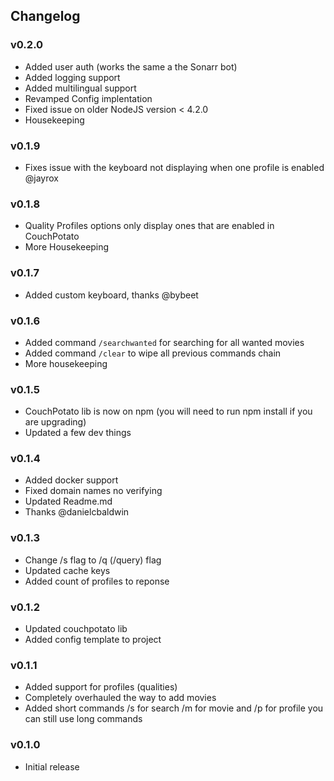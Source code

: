 ## Changelog

### v0.2.0
- Added user auth (works the same a the Sonarr bot)
- Added logging support
- Added multilingual support
- Revamped Config implentation
- Fixed issue on older NodeJS version < 4.2.0
- Housekeeping

### v0.1.9
- Fixes issue with the keyboard not displaying when one profile is enabled @jayrox

### v0.1.8
- Quality Profiles options only display ones that are enabled in CouchPotato
- More Housekeeping

### v0.1.7
- Added custom keyboard, thanks @bybeet

### v0.1.6
- Added command `/searchwanted` for searching for all wanted movies
- Added command `/clear` to wipe all previous commands chain
- More housekeeping

### v0.1.5
- CouchPotato lib is now on npm (you will need to run npm install if you are upgrading)
- Updated a few dev things

### v0.1.4
- Added docker support
- Fixed domain names no verifying
- Updated Readme.md
- Thanks @danielcbaldwin

### v0.1.3
- Change /s flag to /q (/query) flag
- Updated cache keys
- Added count of profiles to reponse

### v0.1.2
- Updated couchpotato lib
- Added config template to project

### v0.1.1
- Added support for profiles (qualities)
- Completely overhauled the way to add movies
- Added short commands /s for search /m for movie and /p for profile you can still use long commands

### v0.1.0
- Initial release
